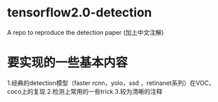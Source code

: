 # tensorflow2.0-detection
A repo to reproduce the detection paper (加上中文注解)

# 要实现的一些基本内容
1.经典的detection模型（faster rcnn，yolo，ssd ，retinanet系列）在VOC，coco上的复现
2.检测上常用的一些trick
3.较为清晰的注释
